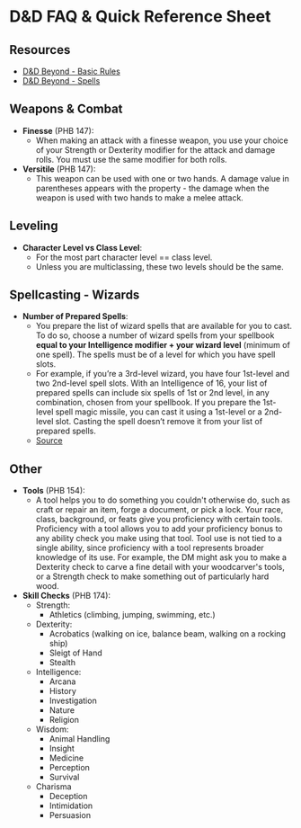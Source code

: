 # D&D FAQ & Quick Reference Sheet

## Resources

- [D&D Beyond - Basic Rules](https://www.dndbeyond.com/sources/basic-rules)
- [D&D Beyond - Spells](https://www.dndbeyond.com/sources/basic-rules/spells)

## Weapons & Combat

- **Finesse** (PHB 147):
  - When making an attack with a finesse weapon, you use your choice of your Strength or Dexterity modifier for the attack and damage rolls. You must use the same modifier for both rolls.
- **Versitile** (PHB 147):
  - This weapon can be used with one or two hands. A damage value in parentheses appears with the property - the damage when the weapon is used with two hands to make a melee attack.

## Leveling

- **Character Level vs Class Level**:
  - For the most part character level == class level.
  - Unless you are multiclassing, these two levels should be the same.

## Spellcasting - Wizards

- **Number of Prepared Spells**:
  - You prepare the list of wizard spells that are available for you to cast. To do so, choose a number of wizard spells from your spellbook **equal to your Intelligence modifier + your wizard level** (minimum of one spell). The spells must be of a level for which you have spell slots.
  - For example, if you’re a 3rd-level wizard, you have four 1st-level and two 2nd-level spell slots. With an Intelligence of 16, your list of prepared spells can include six spells of 1st or 2nd level, in any combination, chosen from your spellbook. If you prepare the 1st-level spell magic missile, you can cast it using a 1st-level or a 2nd-level slot. Casting the spell doesn’t remove it from your list of prepared spells.
  - [Source](https://www.dndbeyond.com/sources/basic-rules/classes#PreparingandCastingSpells4)

## Other

- **Tools** (PHB 154):
  - A tool helps you to do something you couldn't otherwise do, such as craft or repair an item, forge a document, or pick a lock. Your race, class, background, or feats give you proficiency with certain tools. Proficiency with a tool allows you to add your proficiency bonus to any ability check you make using that tool. Tool use is not tied to a single ability, since proficiency with a tool represents broader knowledge of its use. For example, the DM might ask you to make a Dexterity check to carve a fine detail with your woodcarver's tools, or a Strength check to make something out of particularly hard wood.
- **Skill Checks** (PHB 174):
  - Strength:
    - Athletics (climbing, jumping, swimming, etc.)
  - Dexterity:
    - Acrobatics (walking on ice, balance beam, walking on a rocking ship)
    - Sleigt of Hand
    - Stealth
  - Intelligence:
    - Arcana
    - History
    - Investigation
    - Nature
    - Religion
  - Wisdom:
    - Animal Handling
    - Insight
    - Medicine
    - Perception
    - Survival
  - Charisma
    - Deception
    - Intimidation
    - Persuasion
